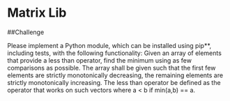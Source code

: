 # Matrix Lib

##Challenge

Please implement a Python module, which can be installed using pip**, including tests, with the following functionality: Given an array of elements that provide a less than operator, find the minimum using as few comparisons as possible. The array shall be given such that the first few elements are strictly monotonically decreasing, the remaining elements are strictly monotonically increasing. The less than operator be defined as the operator that works on such vectors where a < b if min(a,b) == a.
